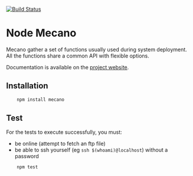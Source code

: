 [![Build Status](https://secure.travis-ci.org/wdavidw/node-mecano.png)](http://travis-ci.org/wdavidw/node-mecano)

Node Mecano
===========

Mecano gather a set of functions usually used during system deployment. All the functions share a common API with flexible options.

Documentation is available on the [project website](http://www.adaltas.com/projects/node-mecano/).

Installation
------------

```bash
    npm install mecano
```

Test
----

For the tests to execute successfully, you must:   

*   be online (attempt to fetch an ftp file)   
*   be able to ssh yourself (eg `ssh $(whoami)@localhost`) without a password   

```bash
    npm test
```

